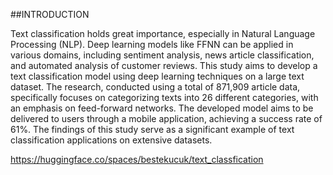##INTRODUCTION

Text classification holds great importance, especially in Natural Language Processing (NLP). Deep learning models like FFNN can be applied in various domains, including sentiment analysis, news article classification, and automated analysis of customer reviews.
This study aims to develop a text classification model using deep learning techniques on a large text dataset. The research, conducted using a total of 871,909 article data, specifically focuses on categorizing texts into 26 different categories, with an emphasis on feed-forward networks. The developed model aims to be delivered to users through a mobile application, achieving a success rate of 61%. The findings of this study serve as a significant example of text classification applications on extensive datasets.



https://huggingface.co/spaces/bestekucuk/text_classfication
